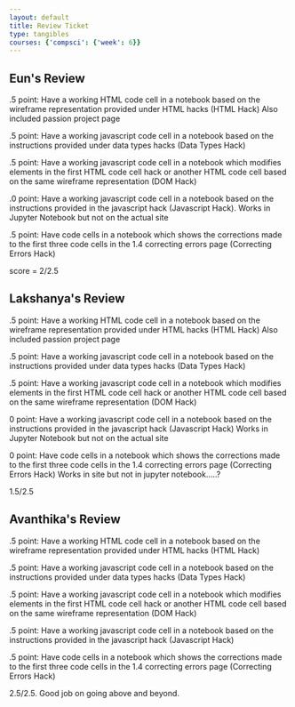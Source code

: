 ```yaml
---
layout: default
title: Review Ticket
type: tangibles
courses: {'compsci': {'week': 6}}
---
```



## Eun's Review

.5 point: Have a working HTML code cell in a notebook based on the wireframe representation provided under HTML hacks (HTML Hack)
Also included passion project page
<p> </p>
.5 point: Have a working javascript code cell in a notebook based on the instructions provided under data types hacks (Data Types Hack)
<p> </p>
.5 point: Have a working javascript code cell in a notebook which modifies elements in the first HTML code cell hack or another HTML code cell based on the same wireframe representation (DOM Hack)
<p> </p>
.0 point: Have a working javascript code cell in a notebook based on the instructions provided in the javascript hack (Javascript Hack). Works in Jupyter Notebook but not on the actual site
<p> </p>
.5 point: Have code cells in a notebook which shows the corrections made to the first three code cells in the 1.4 correcting errors page (Correcting Errors Hack)
<p> </p>

score = 2/2.5

## Lakshanya's Review

.5 point: Have a working HTML code cell in a notebook based on the wireframe 
representation provided under HTML hacks (HTML Hack) Also included passion project page
<p> </p>
.5 point: Have a working javascript code cell in a notebook based on the instructions provided under data types hacks (Data Types Hack)
<p> </p>
.5 point: Have a working javascript code cell in a notebook which modifies elements in the first HTML code cell hack or another HTML code cell based on the same wireframe representation (DOM Hack)
<p> </p>
0 point: Have a working javascript code cell in a notebook based on the instructions provided in the javascript hack (Javascript Hack) Works in Jupyter Notebook but not on the actual site
<p> </p>
0 point: Have code cells in a notebook which shows the corrections made to the first three code cells in the 1.4 correcting errors page (Correcting Errors Hack) Works in site but not in jupyter notebook.....?
<p> </p>


1.5/2.5
## Avanthika's Review

.5 point: Have a working HTML code cell in a notebook based on the wireframe representation provided under HTML hacks (HTML Hack)
<p> </p>
.5 point: Have a working javascript code cell in a notebook based on the instructions provided under data types hacks (Data Types Hack)
<p> </p>
.5 point: Have a working javascript code cell in a notebook which modifies elements in the first HTML code cell hack or another HTML code cell based on the same wireframe representation (DOM Hack)
<p> </p>
.5 point: Have a working javascript code cell in a notebook based on the instructions provided in the javascript hack (Javascript Hack)
<p> </p>
.5 point: Have code cells in a notebook which shows the corrections made to the first three code cells in the 1.4 correcting errors page (Correcting Errors Hack)
<p> </p>

2.5/2.5. Good job on going above and beyond.






